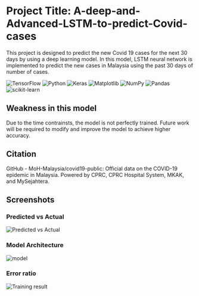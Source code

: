 #  Project Title: A-deep-and-Advanced-LSTM-to-predict-Covid-cases

This project is designed to predict the new Covid 19 cases for the next 30 days by using a deep learning model.  In this model, LSTM neural network is implemented to predict the new cases in Malaysia using the past 30 days of number of cases.

![TensorFlow](https://img.shields.io/badge/TensorFlow-%23FF6F00.svg?style=for-the-badge&logo=TensorFlow&logoColor=white)
![Python](https://img.shields.io/badge/python-3670A0?style=for-the-badge&logo=python&logoColor=ffdd54)
![Keras](https://img.shields.io/badge/Keras-%23D00000.svg?style=for-the-badge&logo=Keras&logoColor=white)
![Matplotlib](https://img.shields.io/badge/Matplotlib-%23ffffff.svg?style=for-the-badge&logo=Matplotlib&logoColor=black)
![NumPy](https://img.shields.io/badge/numpy-%23013243.svg?style=for-the-badge&logo=numpy&logoColor=white)
![Pandas](https://img.shields.io/badge/pandas-%23150458.svg?style=for-the-badge&logo=pandas&logoColor=white)
![scikit-learn](https://img.shields.io/badge/scikit--learn-%23F7931E.svg?style=for-the-badge&logo=scikit-learn&logoColor=white)

## Weakness in this model
Due to the time contrainsts, the model is not perfectly trained.  Future work will be required to modify and improve the model to achieve higher accuracy.

## Citation
GitHub - MoH-Malaysia/covid19-public: Official data on the COVID-19 epidemic in Malaysia.  Powered by CPRC, CPRC Hospital System, MKAK, and MySejahtera.

## Screenshots
### Predicted vs Actual
![Predicted vs Actual](https://user-images.githubusercontent.com/121808701/211265817-d26eea17-922d-47fc-8c86-4ee37dfd0f6d.png)

### Model Architecture
![model](https://user-images.githubusercontent.com/121808701/211266072-bd96c124-568b-44df-a7b9-4ede29e46f6e.png)

### Error ratio
![Training result](https://user-images.githubusercontent.com/121808701/211266237-3b4fc7da-2a73-4336-a054-7510bf1a4db8.png)


